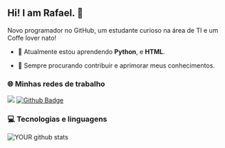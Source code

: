 ## Hi! I am Rafael. 👋
Novo programador no GitHub, um estudante curioso na área de TI e um Coffe lover nato!

- 🌱 Atualmente estou aprendendo **Python**, e **HTML**.

- 🔭 Sempre procurando contribuir e aprimorar meus conhecimentos.

### 🌐 Minhas redes de trabalho

[<img src="https://img.shields.io/badge/linkedin-%230077B5.svg?&style=for-the-badge&logo=linkedin&logoColor=white" />](https://www.linkedin.com/in/rafaelti/)
[![Github Badge](https://img.shields.io/badge/-Github-000?style=for-the-badge&logo=Github&logoColor=white&link=rdacoding)](LINK_GIT)
### 💻 Tecnologias e linguagens



![YOUR github stats](https://github-readme-stats.vercel.app/api?username=rdacoding)
